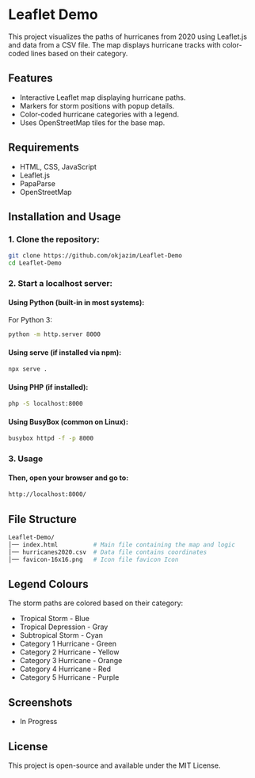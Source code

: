 # Leaflet Demo

This project visualizes the paths of hurricanes from 2020 using Leaflet.js and data from a CSV file. The map displays hurricane tracks with color-coded lines based on their category.

## Features

- Interactive Leaflet map displaying hurricane paths.
- Markers for storm positions with popup details.
- Color-coded hurricane categories with a legend.
- Uses OpenStreetMap tiles for the base map.

## Requirements

- HTML, CSS, JavaScript
- Leaflet.js
- PapaParse
- OpenStreetMap

## Installation and Usage

### 1. Clone the repository:

```bash
git clone https://github.com/okjazim/Leaflet-Demo
cd Leaflet-Demo
```
### 2. Start a localhost server:

#### Using Python (built-in in most systems):

For Python 3:
```bash
python -m http.server 8000
```
#### Using serve (if installed via npm):
```bash
npx serve .
```
#### Using PHP (if installed):
```bash
php -S localhost:8000
```
#### Using BusyBox (common on Linux):
```bash
busybox httpd -f -p 8000
```
### 3. Usage
#### Then, open your browser and go to:
```bash
http://localhost:8000/
```

## File Structure
```bash
Leaflet-Demo/
│── index.html          # Main file containing the map and logic
│── hurricanes2020.csv  # Data file contains coordinates
│── favicon-16x16.png   # Icon file favicon Icon
```

## Legend Colours

The storm paths are colored based on their category:

- Tropical Storm - Blue
- Tropical Depression - Gray
- Subtropical Storm - Cyan
- Category 1 Hurricane - Green
- Category 2 Hurricane - Yellow
- Category 3 Hurricane - Orange
- Category 4 Hurricane - Red
- Category 5 Hurricane - Purple
  
## Screenshots

- In Progress

## License

This project is open-source and available under the MIT License.
